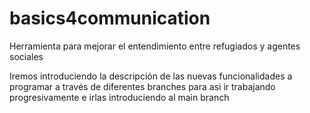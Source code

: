 # basics4communication
Herramienta para mejorar el entendimiento entre refugiados y agentes sociales

Iremos introduciendo la descripción de las nuevas funcionalidades a programar a través de diferentes branches para asi ir trabajando progresivamente e irlas introduciendo al main branch
